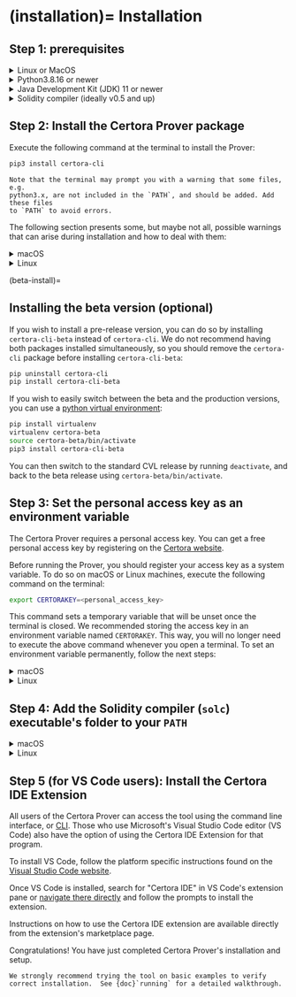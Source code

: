 (installation)=
Installation
============

Step 1: prerequisites
---------------------

<details>
  <summary>Linux or MacOS</summary>
  Windows users should use [WSL][wsl].

  [wsl]: https://learn.microsoft.com/en-us/windows/wsl/install
  </details>

[wsl]: https://learn.microsoft.com/en-us/windows/wsl/install

<details>
  <summary>Python3.8.16 or newer</summary>

  Check your Python3 version by executing the following command on the
  terminal:

  ```bash
  python3 --version
  ```

  If the version is < 3.8.16, follow the [Python installation guide][pythonInstall] to upgrade.

  [pythonInstall]: https://wiki.python.org/moin/BeginnersGuide/Download
</details>

<details>
  <summary>Java Development Kit (JDK) 11 or newer</summary>

  Check your Java version by executing the following command on the terminal:
  ```bash
  java -version
  ```

  If the version is < 11, download and install Java version 11 or later from
  [Oracle](https://www.oracle.com/java/technologies/downloads/).
</details>

<details>
  <summary>Solidity compiler (ideally v0.5 and up)</summary>

  * If you use a specific version of Solidity in your contract, download the
    needed Solidity compiler from the [official Solidity repository](https://github.com/ethereum/solidity/releases)
    on GitHub. Make sure to place all the compilers that you download in the same
    path.

  * Certora employees can clone the `CVT_Executables` repository suitable for
    their OS from [GitHub](https://github.com/orgs/Certora/repositories).
</details>

Step 2: Install the Certora Prover package
------------------------------------------

Execute the following command at the terminal to install the Prover:

```bash
pip3 install certora-cli
```

```{caution}
Note that the terminal may prompt you with a warning that some files, e.g.
python3.x, are not included in the `PATH`, and should be added. Add these files
to `PATH` to avoid errors.
```

The following section presents some, but maybe not all, possible warnings that
can arise during installation and how to deal with them:

<details>
  <summary>macOS</summary>

  ```{caution}
  The script `certoraRun` is installed in
  '/Users/user\_name/Library/Python/3.8/bin' which is not on PATH. Consider
  adding this directory to PATH
  ```

  * Open a terminal and move to the `etc/paths.d` directory from root:

    ```bash
    cd /etc/paths.d
    ```

  * Use root privileges to create a file with an informative name such as `PythonForProver`, and open it with your favorite text editor:

    ```bash
    sudo nano PythonForProver
    ```

  * Write the specified path from the warning:

    ```bash
    /specified/path/in/warning
    ```

  * If needed, more than one path can be added on a single file, just separate the path with a colon (`:`).

  * Quit the terminal to load the new addition to `$PATH`, and reopen to check that the `$PATH` was updated correctly:

    ```bash
    echo $PATH
    ```
</details>

<details>
  <summary>Linux</summary>

  ```{caution}
  Known warning - “The script `certoraRun` is installed in '`/home/user_name/.local/bin`' which is not on PATH. Consider adding this directory to PATH"
  ```

  * Open a terminal and make sure you're in the home directory:

    ```bash
    cd ~
    ```

  * open the .profile file with your favorite text editor:

    ```bash
    nano .profile
    ```

  * At the bottom of the file, add to `PATH="..."` the specified path from the warning. To add an additional path just separate with a colon (`:`) :

    ```bash
    PATH="$PATH:/specified/path/in/warning"
    ```

  * You can make sure that the file was modified correctly by opening it again with the text editor:

    ```bash
    nano .profile
    ```

  * Make sure to apply the changes to the `$PATH` by executing the script:

    ```bash
    source .profile
    ```
</details>

(beta-install)=
## Installing the beta version (optional)

If you wish to install a pre-release version, you can do so by installing
`certora-cli-beta` instead of `certora-cli`.  We do not recommend having both
packages installed simultaneously, so you should remove the `certora-cli`
package before installing `certora-cli-beta`:

```sh
pip uninstall certora-cli
pip install certora-cli-beta
```

If you wish to easily switch between the beta and the production versions, you
can use a [python virtual environment][virtualenv]:

[virtualenv]: https://virtualenv.pypa.io/en/latest/

```sh
pip install virtualenv
virtualenv certora-beta
source certora-beta/bin/activate
pip3 install certora-cli-beta
```

You can then switch to the standard CVL release by running `deactivate`, and
back to the beta release using `certora-beta/bin/activate`.

Step 3: Set the personal access key as an environment variable
-------------------------------------------------------------

The Certora Prover requires a personal access key. 
You can get a free personal access key by registering on the 
[Certora website](https://www.certora.com/signup?plan=prover).

Before running the Prover, 
  you should register your access key as a system variable.
To do so on macOS or Linux machines, 
  execute the following command on the terminal:

```bash
export CERTORAKEY=<personal_access_key>
```

This command sets a temporary variable that will be unset once the terminal is
closed. We recommended storing the access key in an environment variable named
`CERTORAKEY`. This way, you will no longer need to execute the above command
whenever you open a terminal. To set an environment variable permanently,
follow the next steps:

<details>
  <summary>macOS</summary>

  * Open a terminal and make sure you're in the home directory:

    ```bash
    cd ~
    ```

  * Create a file with the name `.zshenv` and open it with your favorite text editor:

    ```bash
    nano .zshenv
    ```

  * Write the export command from the beginning of step 3, save and quit (`ctrl+x` on `nano`).

  * You can make sure that the file was created correctly by seeing it listed on the directory or by opening it again with the text editor:

    ```bash
    ls -a
    ```

    OR

    ```bash
    nano .zshenv
    ```

  * Make sure to apply the environment variable you've just created by executing the script:

    ```bash
    source .zshenv
    ```

When running the Certora Prover in the Visual Studio Code Extension, you may need
to restart VSCode or your computer.

</details>

<details>
  <summary>Linux</summary>

  * Open a terminal and make sure you're in the home directory:

    ```bash
    cd ~
    ```

  * open the .profile file with your favorite text editor:

    ```bash
    nano .profile
    ```

  * At the bottom of the file, under the `PATH="..."` insert the export command from the beginning of step 3, save and quit (`ctrl+x` on `nano`).

  * You can make sure that the file was modified correctly by opening it again with the text editor:

    ```bash
    nano .profile
    ```

  * Make sure to apply the environment variable you've just created by executing the script:

    ```bash
    source .profile
    ```
</details>

Step 4: Add the Solidity compiler (`solc`) executable's folder to your `PATH`
---------------------------------------------------------------------------

<details>
  <summary>macOS</summary>

  * Open a terminal and move to the `etc/paths.d` directory from root:

    ```bash
    cd /etc/paths.d
    ```

  * Use root privileges to create a file with an informative name such as `SolidityCertoraProver`, and open it with your favorite text editor:

    ```bash
    sudo nano SolidityCertoraProver
    ```

  * Write the full path to the directory that contains the `solc` executables:

    ```bash
    /full/path/to/solc/executable/folder
    ```

    * If needed, more than one path can be added on a single file, just separate the path with colon a (`:`).

  * Quit the terminal to load the new addition to `$PATH`, and reopen to check that the `$PATH` was updated correctly:

    ```bash
    echo $PATH
    ```
</details>

<details>
  <summary>Linux</summary>

  * Open a terminal and make sure you're in the home directory:

    ```bash
    cd ~
    ```

  * open the .profile file with your favorite text editor:

    ```bash
    nano .profile
    ```

  * At the bottom of the file, add to `PATH="..."` the full path to the directory that contains the `solc` executables. To add an additional path just separate with a colon (`:`) :

    ```bash
    PATH="$PATH:/full/path/to/solc/executable/folder"
    ```

  * You can make sure that the file was modified correctly by opening it again with the text editor:

    ```bash
    nano .profile
    ```

  * Make sure to apply the changes to the `$PATH` by executing the script:

    ```bash
    source .profile
    ```
</details>

Step 5 (for VS Code users): Install the Certora IDE Extension
--------------------------------------------------------------------------------

All users of the Certora Prover can access the tool using the command line 
interface, or [CLI](https://docs.certora.com/en/latest/docs/prover/cli/index.html). 
Those who use Microsoft's Visual Studio Code editor (VS Code) also have the 
option of using the Certora IDE Extension for that program.

To install VS Code, follow the platform specific instructions found on the 
[Visual Studio Code website](https://code.visualstudio.com/).

Once VS Code is installed, search for "Certora IDE" in VS Code's extension pane 
or [navigate there directly](https://marketplace.visualstudio.com/items?itemName=Certora.vscode-certora-prover) 
and follow the prompts to install the extension.

Instructions on how to use the Certora IDE extension are available directly from 
the extension's marketplace page.

Congratulations! You have just completed Certora Prover's installation and setup.

```{caution}
We strongly recommend trying the tool on basic examples to verify correct installation.  See {doc}`running` for a detailed walkthrough.
```
